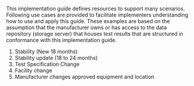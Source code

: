 This implementation guide defines resources to support many scenarios. Following  use cases are provided to facilitate implementers understanding how to use and apply this guide. These examples are based on the assumption that the manufacturer owns or has access to the data repository (storage server) that houses test results that are structured in conformance with this implementation guide.
1. Stability (New 18 months)
1. Stability update (18 to 24 months)
1. Test Specification Change
1. Facility change
1. Manufacturer changes approved equipment and location

